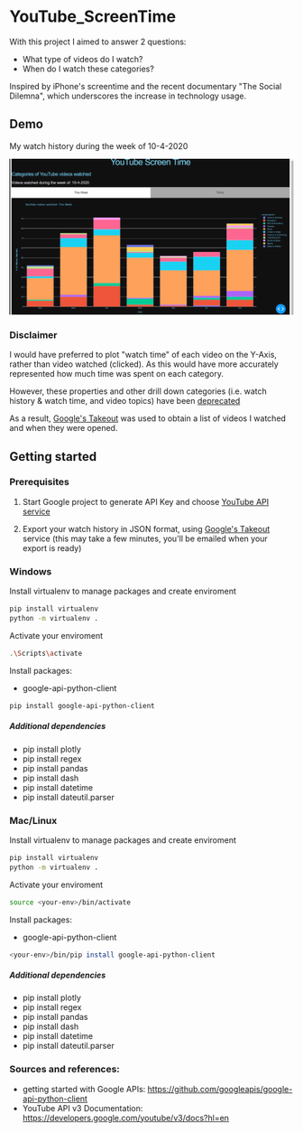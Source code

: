 # YouTube_ScreenTime

With this project I aimed to answer 2 questions: 
- What type of videos do I watch? 
- When do I watch these categories? 

Inspired by iPhone's screentime and the recent documentary "The Social Dilemna", which underscores the increase in technology usage.

## Demo
My watch history during the week of 10-4-2020 

![Alt Text](./demo/screentime_demo_v2.gif)


### Disclaimer
I would have preferred to plot "watch time" of each video on the Y-Axis, rather than video watched (clicked). As this would have more accurately represented how much time was spent on each category. 

However, these properties and other drill down categories (i.e. watch history & watch time, and video topics) have been [deprecated](https://developers.google.com/youtube/v3/revision_history#august-11,-2016)

As a result, [Google's Takeout](https://takeout.google.com/settings/takeout) was used to obtain a list of videos I watched and when they were opened. 

## Getting started 

### Prerequisites
1) Start Google project to generate API Key and choose [YouTube API service](https://console.developers.google.com/)

2) Export your watch history in JSON format, using [Google's Takeout](https://takeout.google.com/settings/takeout) service (this may take a few minutes, you'll be emailed when your export is ready)

### Windows
Install virtualenv to manage packages and create enviroment
```sh
pip install virtualenv
python -m virtualenv .
```
Activate your enviroment
```sh
.\Scripts\activate
```
Install packages:
* google-api-python-client
```sh
pip install google-api-python-client
```
##### Additional dependencies

* pip install plotly
* pip install regex
* pip install pandas
* pip install dash
* pip install datetime
* pip install dateutil.parser



### Mac/Linux
Install virtualenv to manage packages and create enviroment
```sh
pip install virtualenv
python -m virtualenv .
```
Activate your enviroment
```sh
source <your-env>/bin/activate
```
Install packages:
* google-api-python-client
```sh
<your-env>/bin/pip install google-api-python-client
```
##### Additional dependencies

* pip install plotly
* pip install regex
* pip install pandas
* pip install dash
* pip install datetime
* pip install dateutil.parser

### Sources and references:
* getting started with Google APIs: https://github.com/googleapis/google-api-python-client
* YouTube API v3 Documentation: https://developers.google.com/youtube/v3/docs?hl=en



